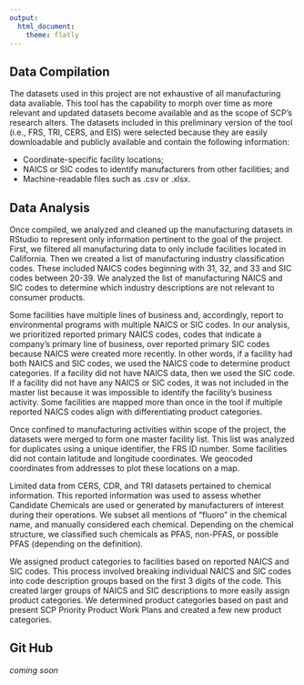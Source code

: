 ```yaml
---
output: 
  html_document:
    theme: flatly
---
```




## Data Compilation

The datasets used in this project are not exhaustive of all manufacturing data available. This tool has the capability to morph over time as more relevant and updated datasets become available and as the scope of SCP’s research alters. The datasets included in this preliminary version of the tool (i.e., FRS, TRI, CERS, and EIS) were selected because they are easily downloadable and publicly available and contain the following information:

 * Coordinate-specific facility locations;
 * NAICS or SIC codes to identify manufacturers from other facilities; and
 * Machine-readable files such as .csv or .xlsx.
 
## Data Analysis

Once compiled, we analyzed and cleaned up the manufacturing datasets in RStudio to represent only information pertinent to the goal of the project. First, we filtered all manufacturing data to only include facilities located in California. Then we created a list of manufacturing industry classification codes. These included NAICS codes beginning with 31, 32, and 33 and SIC codes between 20-39. We analyzed the list of manufacturing NAICS and SIC codes to determine which industry descriptions are not relevant to consumer products. 

Some facilities have multiple lines of business and, accordingly, report to environmental programs with multiple NAICS or SIC codes. In our analysis, we prioritized reported primary NAICS codes, codes that indicate a company’s primary line of business, over reported primary SIC codes because NAICS were created more recently. In other words, if a facility had both NAICS and SIC codes, we used the NAICS code to determine product categories. If a facility did not have NAICS data, then we used the SIC code. If a facility did not have any NAICS or SIC codes, it was not included in the master list because it was impossible to identify the facility’s business activity. Some facilities are mapped more than once in the tool if multiple reported NAICS codes align with differentiating product categories. 

Once confined to manufacturing activities within scope of the project, the datasets were merged to form one master facility list. This list was analyzed for duplicates using a unique identifier, the FRS ID number. Some facilities did not contain latitude and longitude coordinates. We geocoded coordinates from addresses to plot these locations on a map. 

Limited data from CERS, CDR, and TRI datasets pertained to chemical information. This reported information was used to assess whether Candidate Chemicals are used or generated by manufacturers of interest during their operations. We subset all mentions of “fluoro” in the chemical name, and manually considered each chemical. Depending on the chemical structure, we classified such chemicals as PFAS, non-PFAS, or possible PFAS (depending on the definition).

We assigned product categories to facilities based on reported NAICS and SIC codes. This process involved breaking individual NAICS and SIC codes into code description groups based on the first 3 digits of the code. This created larger groups of NAICS and SIC descriptions to more easily assign product categories. We determined product categories based on past and present SCP Priority Product Work Plans and created a few new product categories. 

## Git Hub

*coming soon*
